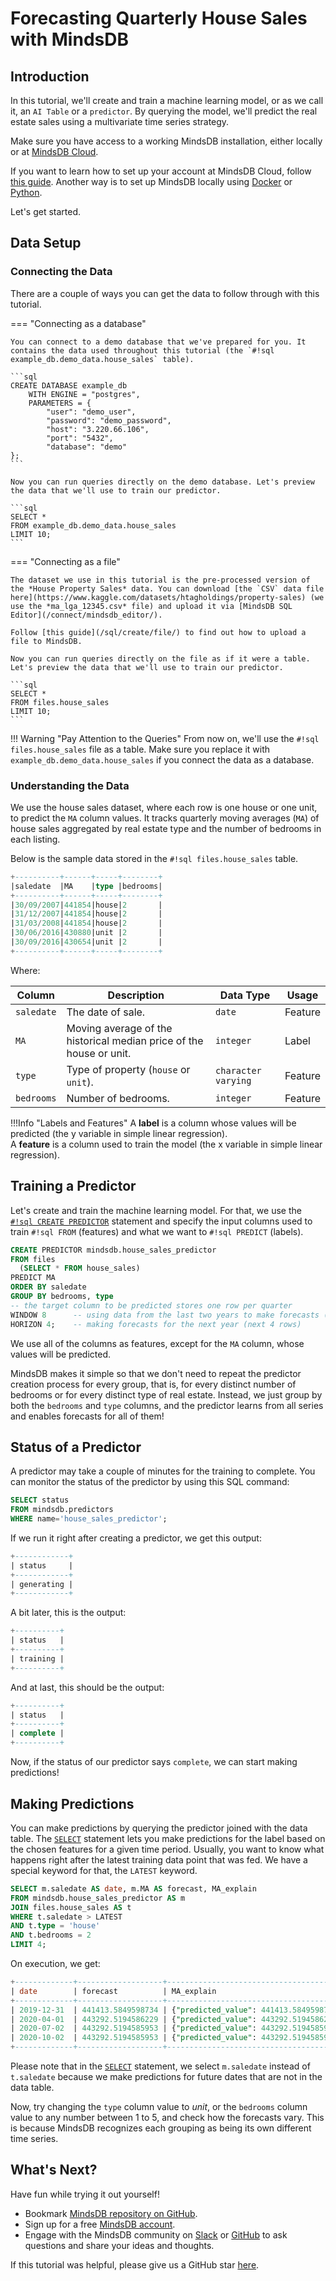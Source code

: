 # Forecasting Quarterly House Sales with MindsDB

## Introduction

In this tutorial, we'll create and train a machine learning model, or as we call it, an `AI Table` or a `predictor`. By querying the model, we'll predict the real estate sales using a multivariate time series strategy.

Make sure you have access to a working MindsDB installation, either locally or at [MindsDB Cloud](https://cloud.mindsdb.com/).

If you want to learn how to set up your account at MindsDB Cloud, follow [this guide](https://docs.mindsdb.com/setup/cloud/). Another way is to set up MindsDB locally using [Docker](https://docs.mindsdb.com/setup/self-hosted/docker/) or [Python](https://docs.mindsdb.com/setup/self-hosted/pip/source/).

Let's get started.

## Data Setup

### Connecting the Data

There are a couple of ways you can get the data to follow through with this tutorial.

=== "Connecting as a database"

    You can connect to a demo database that we've prepared for you. It contains the data used throughout this tutorial (the `#!sql example_db.demo_data.house_sales` table).

    ```sql
    CREATE DATABASE example_db
        WITH ENGINE = "postgres",
        PARAMETERS = {
            "user": "demo_user",
            "password": "demo_password",
            "host": "3.220.66.106",
            "port": "5432",
            "database": "demo"
    };
    ```

    Now you can run queries directly on the demo database. Let's preview the data that we'll use to train our predictor.

    ```sql
    SELECT * 
    FROM example_db.demo_data.house_sales 
    LIMIT 10;
    ```

=== "Connecting as a file"

    The dataset we use in this tutorial is the pre-processed version of the *House Property Sales* data. You can download [the `CSV` data file here](https://www.kaggle.com/datasets/htagholdings/property-sales) (we use the *ma_lga_12345.csv* file) and upload it via [MindsDB SQL Editor](/connect/mindsdb_editor/).

    Follow [this guide](/sql/create/file/) to find out how to upload a file to MindsDB.

    Now you can run queries directly on the file as if it were a table. Let's preview the data that we'll use to train our predictor.

    ```sql
    SELECT *
    FROM files.house_sales
    LIMIT 10;
    ```

!!! Warning "Pay Attention to the Queries"
    From now on, we'll use the `#!sql files.house_sales` file as a table. Make sure you replace it with `example_db.demo_data.house_sales` if you connect the data as a database.

### Understanding the Data

We use the house sales dataset, where each row is one house or one unit, to predict the `MA` column values. It tracks quarterly moving averages (`MA`) of house sales aggregated by real estate type and the number of bedrooms in each listing.

Below is the sample data stored in the `#!sql files.house_sales` table.

```sql
+----------+------+-----+--------+
|saledate  |MA    |type |bedrooms|
+----------+------+-----+--------+
|30/09/2007|441854|house|2       |
|31/12/2007|441854|house|2       |
|31/03/2008|441854|house|2       |
|30/06/2016|430880|unit |2       |
|30/09/2016|430654|unit |2       |
+----------+------+-----+--------+
```

Where:

| Column                | Description                                                                                  | Data Type           | Usage   |
| --------------------- | -------------------------------------------------------------------------------------------- | ------------------- | ------- |
| `saledate`            | The date of sale.                                                                            | `date`              | Feature |
| `MA`                  | Moving average of the historical median price of the house or unit.                          | `integer`           | Label   |
| `type`                | Type of property (`house` or `unit`).                                                        | `character varying` | Feature |
| `bedrooms`            | Number of bedrooms.                                                                          | `integer`           | Feature |

!!!Info "Labels and Features"
    A **label** is a column whose values will be predicted (the y variable in simple linear regression).<br/>
    A **feature** is a column used to train the model (the x variable in simple linear regression).

## Training a Predictor

Let's create and train the machine learning model. For that, we use the [`#!sql CREATE PREDICTOR`](/sql/create/predictor) statement and specify the input columns used to train `#!sql FROM` (features) and what we want to `#!sql PREDICT` (labels).

```sql
CREATE PREDICTOR mindsdb.house_sales_predictor
FROM files
  (SELECT * FROM house_sales)
PREDICT MA
ORDER BY saledate
GROUP BY bedrooms, type
-- the target column to be predicted stores one row per quarter
WINDOW 8      -- using data from the last two years to make forecasts (last 8 rows)
HORIZON 4;    -- making forecasts for the next year (next 4 rows)
```

We use all of the columns as features, except for the `MA` column, whose values will be predicted.

MindsDB makes it simple so that we don't need to repeat the predictor creation process for every group, that is, for every distinct number of bedrooms or for every distinct type of real estate. Instead, we just group by both the `bedrooms` and `type` columns, and the predictor learns from all series and enables forecasts for all of them!

## Status of a Predictor

A predictor may take a couple of minutes for the training to complete. You can monitor the status of the predictor by using this SQL command:

```sql
SELECT status
FROM mindsdb.predictors
WHERE name='house_sales_predictor';
```

If we run it right after creating a predictor, we get this output:

```sql
+------------+
| status     |
+------------+
| generating |
+------------+
```

A bit later, this is the output:

```sql
+----------+
| status   |
+----------+
| training |
+----------+
```

And at last, this should be the output:

```sql
+----------+
| status   |
+----------+
| complete |
+----------+
```

Now, if the status of our predictor says `complete`, we can start making predictions!

## Making Predictions

You can make predictions by querying the predictor joined with the data table. The [`SELECT`](/sql/api/select/) statement lets you make predictions for the label based on the chosen features for a given time period. Usually, you want to know what happens right after the latest training data point that was fed. We have a special keyword for that, the `LATEST` keyword.

```sql
SELECT m.saledate AS date, m.MA AS forecast, MA_explain
FROM mindsdb.house_sales_predictor AS m 
JOIN files.house_sales AS t
WHERE t.saledate > LATEST 
AND t.type = 'house' 
AND t.bedrooms = 2
LIMIT 4;
```

On execution, we get:

```sql
+-------------+-------------------+-----------------------------------------------------------------------------------------------------------------------------------------------------------------------------------------------+
| date        | forecast          | MA_explain                                                                                                                                                                                    |
+-------------+-------------------+-----------------------------------------------------------------------------------------------------------------------------------------------------------------------------------------------+
| 2019-12-31  | 441413.5849598734 | {"predicted_value": 441413.5849598734, "confidence": 0.99, "anomaly": true, "truth": null, "confidence_lower_bound": 440046.28237074096, "confidence_upper_bound": 442780.88754900586}        |
| 2020-04-01  | 443292.5194586229 | {"predicted_value": 443292.5194586229, "confidence": 0.9991, "anomaly": null, "truth": null, "confidence_lower_bound": 427609.3325864327, "confidence_upper_bound": 458975.7063308131}        |
| 2020-07-02  | 443292.5194585953 | {"predicted_value": 443292.5194585953, "confidence": 0.9991, "anomaly": null, "truth": null, "confidence_lower_bound": 424501.59192981094, "confidence_upper_bound": 462083.4469873797}       |
| 2020-10-02  | 443292.5194585953 | {"predicted_value": 443292.5194585953, "confidence": 0.9991, "anomaly": null, "truth": null, "confidence_lower_bound": 424501.59192981094, "confidence_upper_bound": 462083.4469873797}       |
+-------------+-------------------+-----------------------------------------------------------------------------------------------------------------------------------------------------------------------------------------------+
```

Please note that in the [`SELECT`](/sql/api/select/) statement, we select `m.saledate` instead of `t.saledate` because we make predictions for future dates that are not in the data table.

Now, try changing the `type` column value to *unit*, or the `bedrooms` column value to any number between 1 to 5, and check how the forecasts vary. This is because MindsDB recognizes each grouping as being its own different time series.

## What's Next?

Have fun while trying it out yourself!

* Bookmark [MindsDB repository on GitHub](https://github.com/mindsdb/mindsdb).
* Sign up for a free [MindsDB account](https://cloud.mindsdb.com/register).
* Engage with the MindsDB community on [Slack](https://mindsdb.com/joincommunity) or [GitHub](https://github.com/mindsdb/mindsdb/discussions) to ask questions and share your ideas and thoughts.

If this tutorial was helpful, please give us a GitHub star [here](https://github.com/mindsdb/mindsdb).
